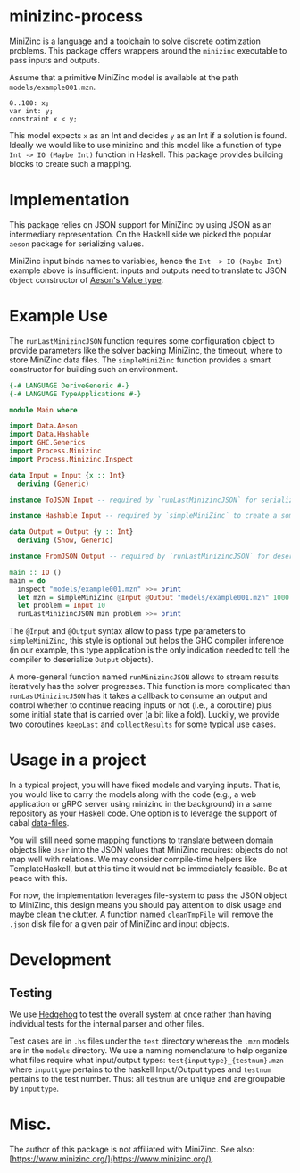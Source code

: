 minizinc-process
================

MiniZinc is a language and a toolchain to solve discrete optimization problems.
This package offers wrappers around the `minizinc` executable to pass inputs and outputs.

Assume that a primitive MiniZinc model is available at the path `models/example001.mzn`.

```minizinc
0..100: x;
var int: y;
constraint x < y;
```

This model expects `x` as an Int and decides `y` as an Int if a solution is
found. Ideally we would like to use minizinc and this model like a function of
type `Int -> IO (Maybe Int)` function in Haskell.
This package provides building blocks to create such a mapping.

# Implementation

This package relies on JSON support for MiniZinc by using JSON as an
intermediary representation. On the Haskell side we picked the popular `aeson`
package for serializing values.

MiniZinc input binds names to variables, hence the `Int -> IO (Maybe Int)`
example above is insufficient: inputs and outputs need to translate to JSON
`Object` constructor of [Aeson's Value type](https://hackage.haskell.org/package/aeson-1.1.1.0/docs/Data-Aeson.html#t:Value).

# Example Use

The `runLastMinizincJSON` function requires some configuration object to
provide parameters like the solver backing MiniZinc, the timeout, where to
store MiniZinc data files. The `simpleMiniZinc` function provides a smart
constructor for building such an environment.

```haskell
{-# LANGUAGE DeriveGeneric #-}
{-# LANGUAGE TypeApplications #-}

module Main where

import Data.Aeson
import Data.Hashable
import GHC.Generics
import Process.Minizinc
import Process.Minizinc.Inspect

data Input = Input {x :: Int}
  deriving (Generic)

instance ToJSON Input -- required by `runLastMinizincJSON` for serialization of input

instance Hashable Input -- required by `simpleMiniZinc` to create a somewhat unique filepath

data Output = Output {y :: Int}
  deriving (Show, Generic)

instance FromJSON Output -- required by `runLastMinizincJSON` for deserialization of output

main :: IO ()
main = do
  inspect "models/example001.mzn" >>= print
  let mzn = simpleMiniZinc @Input @Output "models/example001.mzn" 1000 Gecode
  let problem = Input 10
  runLastMinizincJSON mzn problem >>= print
```

The `@Input` and `@Output` syntax allow to pass type parameters to
`simpleMiniZinc`, this style is optional but helps the GHC compiler inference
(in our example, this type application is the only indication needed to tell
the compiler to deserialize `Output` objects).

A more-general function named `runMinizincJSON` allows to stream results
iteratively has the solver progresses. This function is more complicated than
`runLastMinizincJSON` has it takes a callback to consume an output and control
whether to continue reading inputs or not (i.e., a coroutine) plus some initial
state that is carried over (a bit like a fold). Luckily, we provide two
coroutines `keepLast` and `collectResults` for some typical use cases.

# Usage in a project

In a typical project, you will have fixed models and varying inputs.
That is, you would like to carry the models along with the code (e.g., a web
application or gRPC server using minizinc in the background) in a same
repository as your Haskell code. One option is to leverage the support of cabal
[data-files](https://www.haskell.org/cabal/users-guide/developing-packages.html#accessing-data-files-from-package-code).

You will still need some mapping functions to translate between domain objects
like `User` into the JSON values that MiniZinc requires: objects do not map
well with relations. We may consider compile-time helpers like TemplateHaskell,
but at this time it would not be immediately feasible. Be at peace with this.

For now, the implementation leverages file-system to pass the JSON object to
MiniZinc, this design means you should pay attention to disk usage and maybe
clean the clutter. A function named `cleanTmpFile` will remove the `.json` disk
file for a given pair of MiniZinc and input objects.

# Development

## Testing

We use [Hedgehog](https://hedgehog.qa/) to test the overall system at once rather than having
individual tests for the internal parser and other files.

Test cases are in `.hs` files under the `test` directory whereas the `.mzn`
models are in the `models` directory.
We use a naming nomenclature to help organize what files require what
input/output types: `test{inputtype}_{testnum}.mzn` where `inputtype` pertains
to the haskell Input/Output types and `testnum` pertains to the test number.
Thus: all `testnum` are unique and are groupable by `inputtype`.

# Misc.

The author of this package is not affiliated with MiniZinc.
See also: [https://www.minizinc.org/](https://www.minizinc.org/).
